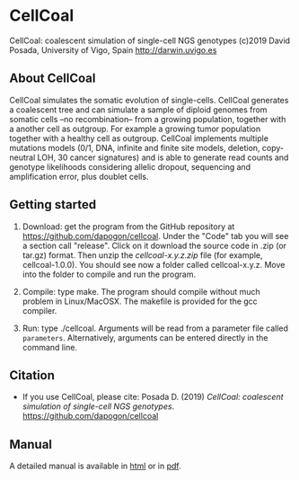 # CellCoal
CellCoal: coalescent simulation of single-cell NGS genotypes 
(c)2019 David Posada, University of Vigo, Spain <http://darwin.uvigo.es>

## About CellCoal
CellCoal simulates the somatic evolution of single-cells. CellCoal generates a coalescent tree and can simulate a sample of diploid genomes from somatic cells –no recombination– from a growing population, together with a another cell as outgroup. For example a growing tumor population together with a healthy cell as outgroup. CellCoal implements multiple mutations models (0/1, DNA, infinite and finite site models, deletion, copy-neutral LOH, 30 cancer signatures) and is able to generate read counts and genotype likelihoods considering allelic dropout, sequencing and amplification error, plus doublet cells.

## Getting started

1. Download: get the program from the GitHub repository at <https://github.com/dapogon/cellcoal>. Under the "Code" tab you will see a section call "release". Click on it download the source code in .zip (or tar.gz) format. Then unzip the *cellcoal-x.y.z.zip* file (for example, cellcoal-1.0.0). You should see now a folder called cellcoal-x.y.z. Move into the folder to compile and run the program.

2. Compile: type make. The program should compile without much problem in Linux/MacOSX. The makefile is provided for the gcc compiler.

3. Run: type ./cellcoal. Arguments will be read from a parameter file called `parameters`. Alternatively, arguments can be entered directly in the command line.


## Citation

- If you use CellCoal, please cite: Posada D. (2019) *CellCoal: coalescent simulation of single-cell NGS genotypes*. <https://github.com/dapogon/cellcoal>

## Manual
A detailed manual is available in <a href="https://dapogon.github.io/cellcoal/" target="_blank">html</a> or in <a href="https://dapogon.github.io/cellcoal/cellcoal.manual.v1.pdf" target="_blank">pdf</a>.
